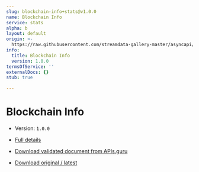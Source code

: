 ```yaml
---
slug: blockchain-info+stats@v1.0.0
name: Blockchain Info
service: stats
alpha: b
layout: default
origin: >-
  https://raw.githubusercontent.com/streamdata-gallery-master/asyncapi/master/_listings/blockchain-info/blockchain-info-stats-stream-async.md
info:
  title: Blockchain Info
  version: 1.0.0
termsOfService: ''
externalDocs: {}
stub: true

---
```

# Blockchain Info

* Version: `1.0.0`
* [Full details](../html/blockchain-info+stats@v1.0.0.html)





* [Download validated document from APIs.guru](https://raw.githubusercontent.com/APIs-guru/asyncapi-directory/master/docs/APIs/blockchain-info%2Bstats%40v1.0.0.yaml)
* [Download original / latest](https://raw.githubusercontent.com/streamdata-gallery-master/asyncapi/master/_listings/blockchain-info/blockchain-info-stats-stream-async.md)

<script type="application/ld+json">
{
  "@context": "http://schema.org/",
  "@type": "WebAPI",

  "documentation": "",

  "name": "Blockchain Info"
}
</script>
